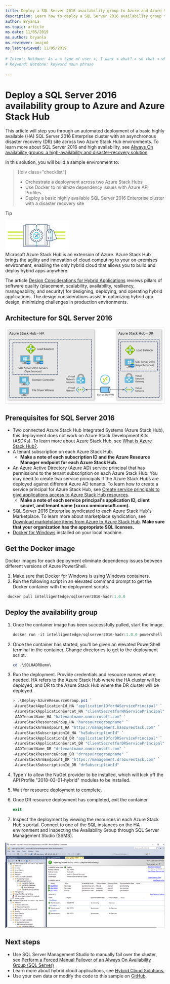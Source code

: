 ```yaml
---
title: Deploy a SQL Server 2016 availability group to Azure and Azure Stack Hub
description: Learn how to deploy a SQL Server 2016 availability group to Azure and Azure Stack Hub
author: BryanLa
ms.topic: article
ms.date: 11/05/2019
ms.author: bryanla
ms.reviewer: anajod
ms.lastreviewed: 11/05/2019

# Intent: Notdone: As a < type of user >, I want < what? > so that < why? >
# Keyword: Notdone: keyword noun phrase

---
```



# Deploy a SQL Server 2016 availability group to Azure and Azure Stack Hub

This article will step you through an automated deployment of a basic highly available (HA) SQL Server 2016 Enterprise cluster with an asynchronous disaster recovery (DR) site across two Azure Stack Hub environments. To learn more about SQL Server 2016 and high availability, see [Always On availability groups: a high-availability and disaster-recovery solution](https://docs.microsoft.com/sql/database-engine/availability-groups/windows/always-on-availability-groups-sql-server?view=sql-server-2016).

In this solution, you will build a sample environment to:

> [!div class="checklist"]
> - Orchestrate a deployment across two Azure Stack Hubs
> - Use Docker to minimize dependency issues with Azure API Profiles
> - Deploy a basic highly available SQL Server 2016 Enterprise cluster with a disaster recovery site

> [!Tip]  
> ![hybrid-pillars.png](./media/solution-deployment-guide-cross-cloud-scaling/hybrid-pillars.png)  
> Microsoft Azure Stack Hub is an extension of Azure. Azure Stack Hub brings the agility and innovation of cloud computing to your on-premises environment, enabling the only hybrid cloud that allows you to build and deploy hybrid apps anywhere.  
> 
> The article [Design Considerations for Hybrid Applications](overview-app-design-considerations.md) reviews pillars of software quality (placement, scalability, availability, resiliency, manageability, and security) for designing, deploying, and operating hybrid applications. The design considerations assist in optimizing hybrid app design, minimizing challenges in production environments.

## Architecture for SQL Server 2016

![SQL Server 2016 SQL HA Azure Stack Hub](media/solution-deployment-guide-sql-ha/image1.png)

## Prerequisites for SQL Server 2016

  - Two connected Azure Stack Hub Integrated Systems (Azure Stack Hub), this deployment does not work on Azure Stack Development Kits (ASDKs). To learn more about Azure Stack Hub, see [What is Azure Stack Hub?](https://azure.microsoft.com/overview/azure-stack/).
  - A tenant subscription on each Azure Stack Hub.    
      - **Make a note of each subscription ID and the Azure Resource Manager endpoint for each Azure Stack Hub.**
  - An Azure Active Directory (Azure AD) service principal that has permissions to the tenant subscription on each Azure Stack Hub. You may need to create two service principals if the Azure Stack Hubs are deployed against different Azure AD tenants. To learn how to create a service principal for Azure Stack Hub, see [Create service principals to give applications access to Azure Stack Hub resources](https://docs.microsoft.com/azure-stack/user/azure-stack-create-service-principals).
      - **Make a note of each service principal's application ID, client secret, and tenant name (xxxxx.onmicrosoft.com).**
  - SQL Server 2016 Enterprise syndicated to each Azure Stack Hub's Marketplace. To learn more about marketplace syndication, see [Download marketplace items from Azure to Azure Stack Hub](https://docs.microsoft.com/azure-stack/operator/azure-stack-download-azure-marketplace-item).
    **Make sure that your organization has the appropriate SQL licenses.**
  - [Docker for Windows](https://docs.docker.com/docker-for-windows/) installed on your local machine.

## Get the Docker image

Docker images for each deployment eliminate dependency issues between
different versions of Azure PowerShell.

1.  Make sure that Docker for Windows is using Windows containers.
2.  Run the following script in an elevated command prompt to get the Docker container with the deployment scripts.

```powershell  
 docker pull intelligentedge/sqlserver2016-hadr:1.0.0
```

## Deploy the availability group

1.  Once the container image has been successfully pulled, start the image.

      ```powershell  
      docker run -it intelligentedge/sqlserver2016-hadr:1.0.0 powershell
      ```

2.  Once the container has started, you'll be given an elevated PowerShell terminal in the container. Change directories to get to the deployment script.

      ```powershell  
      cd .\SQLHADRDemo\
      ```

3.  Run the deployment. Provide credentials and resource names where needed. HA refers to the Azure Stack Hub where the HA cluster will be deployed, and DR to the Azure Stack Hub where the DR cluster will be deployed.

      ```powershell
      > .\Deploy-AzureResourceGroup.ps1 `
      -AzureStackApplicationId_HA "applicationIDforHAServicePrincipal" `
      -AzureStackApplicationSercet_HA "clientSecretforHAServicePrincipal" `
      -AADTenantName_HA "hatenantname.onmicrosoft.com" `
      -AzureStackResourceGroup_HA "haresourcegroupname" `
      -AzureStackArmEndpoint_HA "https://management.haazurestack.com" `
      -AzureStackSubscriptionId_HA "haSubscriptionId" `
      -AzureStackApplicationId_DR "applicationIDforDRServicePrincipal" `
      -AzureStackApplicationSercet_DR "ClientSecretforDRServicePrincipal" `
      -AADTenantName_DR "drtenantname.onmicrosoft.com" `
      -AzureStackResourceGroup_DR "drresourcegroupname" `
      -AzureStackArmEndpoint_DR "https://management.drazurestack.com" `
      -AzureStackSubscriptionId_DR "drSubscriptionId"
      ```

4.  Type `Y` to allow the NuGet provider to be installed, which will kick off the API Profile "2018-03-01-hybrid" modules to be installed.

5.  Wait for resource deployment to complete.

6.  Once DR resource deployment has completed, exit the container.

      ```powershell
      exit
      ```

7.  Inspect the deployment by viewing the resources in each Azure Stack Hub's portal. Connect to one of the SQL instances on the HA environment and inspecting the Availability Group through SQL Server Management Studio (SSMS).

![SQL Server 2016 SQL HA](media/solution-deployment-guide-sql-ha/image2.png)

## Next steps

  - Use SQL Server Management Studio to manually fail over the cluster, see [Perform a Forced Manual Failover of an Always On Availability Group (SQL Server)](https://docs.microsoft.com/sql/database-engine/availability-groups/windows/perform-a-forced-manual-failover-of-an-availability-group-sql-server?view=sql-server-2017)
  - Learn more about hybrid cloud applications, see [Hybrid Cloud Solutions.](https://aka.ms/azsdevtutorials)
  - Use your own data or modify the code to this sample on [GitHub](https://github.com/Azure-Samples/azure-intelligent-edge-patterns).
